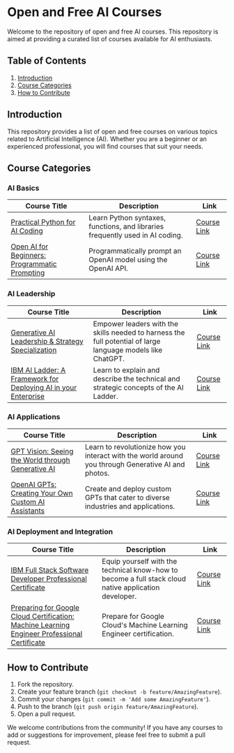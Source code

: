 # Open and Free AI Courses

Welcome to the repository of open and free AI courses. This repository is aimed at providing a curated list of courses available for AI enthusiasts.

## Table of Contents
1. [Introduction](#introduction)
2. [Course Categories](#course-categories)
3. [How to Contribute](#how-to-contribute)

## Introduction
This repository provides a list of open and free courses on various topics related to Artificial Intelligence (AI). Whether you are a beginner or an experienced professional, you will find courses that suit your needs.

## Course Categories

### AI Basics
| Course Title | Description | Link |
|--------------|-------------|------|
| [Practical Python for AI Coding](AI_Basics/practical-python-ai.md) | Learn Python syntaxes, functions, and libraries frequently used in AI coding. | [Course Link](https://www.coursera.org/learn/practical-python-for-ai-coding--preparation-for-coding) |
| [Open AI for Beginners: Programmatic Prompting](AI_Basics/open-ai-for-beginners.md) | Programmatically prompt an OpenAI model using the OpenAI API. | [Course Link](https://www.coursera.org/projects/open-ai-for-beginners-programmatic-prompting) |

### AI Leadership
| Course Title | Description | Link |
|--------------|-------------|------|
| [Generative AI Leadership & Strategy Specialization](AI_Leadership/generative-ai-leadership.md) | Empower leaders with the skills needed to harness the full potential of large language models like ChatGPT. | [Course Link](https://www.coursera.org/specializations/generative-ai-leadership-strategy) |
| [IBM AI Ladder: A Framework for Deploying AI in your Enterprise](AI_Leadership/ai-ladder.md) | Learn to explain and describe the technical and strategic concepts of the AI Ladder. | [Course Link](https://www.ibm.com/training/badge/ibm-ai-ladder-a-framework-for-deploying-ai-in-your-enterprise) |

### AI Applications
| Course Title | Description | Link |
|--------------|-------------|------|
| [GPT Vision: Seeing the World through Generative AI](AI_Applications/gpt-vision.md) | Learn to revolutionize how you interact with the world around you through Generative AI and photos. | [Course Link](https://www.vanderbilt.edu/online-learning/program/gpt-vision-seeing-the-world-through-generative-ai/) |
| [OpenAI GPTs: Creating Your Own Custom AI Assistants](AI_Applications/openai-custom-gpts.md) | Create and deploy custom GPTs that cater to diverse industries and applications. | [Course Link](https://www.coursera.org/learn/openai-custom-gpts) |

### AI Deployment and Integration
| Course Title | Description | Link |
|--------------|-------------|------|
| [IBM Full Stack Software Developer Professional Certificate](AI_Deployment_and_Integration/full-stack-developer.md) | Equip yourself with the technical know-how to become a full stack cloud native application developer. | [Course Link](https://www.ibm.com/training/badge/ibm-full-stack-software-developer-professional-cert) |
| [Preparing for Google Cloud Certification: Machine Learning Engineer Professional Certificate](AI_Deployment_and_Integration/google-cloud-certification.md) | Prepare for Google Cloud's Machine Learning Engineer certification. | [Course Link](https://www.coursera.org/professional-certificates/preparing-for-google-cloud-machine-learning-engineer-professional-certificate) |

## How to Contribute
1. Fork the repository.
2. Create your feature branch (`git checkout -b feature/AmazingFeature`).
3. Commit your changes (`git commit -m 'Add some AmazingFeature'`).
4. Push to the branch (`git push origin feature/AmazingFeature`).
5. Open a pull request.

We welcome contributions from the community! If you have any courses to add or suggestions for improvement, please feel free to submit a pull request.
